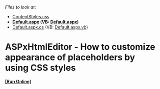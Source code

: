 <!-- default file list -->
*Files to look at*:

* [ContentStyles.css](./CS/ContentStyles.css)
* **[Default.aspx](./CS/Default.aspx) (VB: [Default.aspx](./VB/Default.aspx))**
* [Default.aspx.cs](./CS/Default.aspx.cs) (VB: [Default.aspx.vb](./VB/Default.aspx.vb))
<!-- default file list end -->
# ASPxHtmlEditor - How to customize appearance of placeholders by using CSS styles
<!-- run online -->
**[[Run Online]](https://codecentral.devexpress.com/t428160/)**
<!-- run online end -->


 

<br/>


